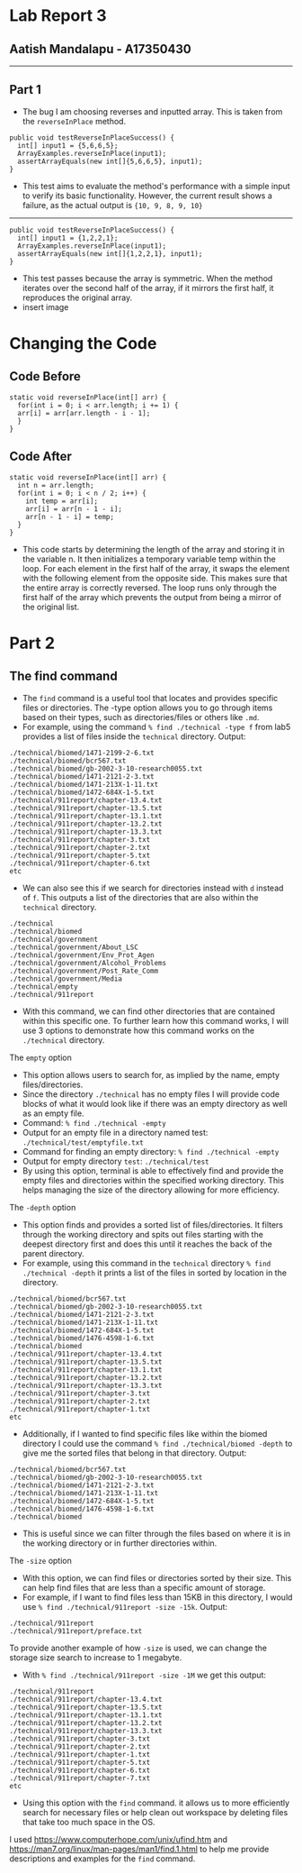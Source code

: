 # Lab Report 3
## Aatish Mandalapu - A17350430
---
## Part 1
- The bug I am choosing reverses and inputted array. This is taken from the `reverseInPlace` method.
```
public void testReverseInPlaceSuccess() {
  int[] input1 = {5,6,6,5};
  ArrayExamples.reverseInPlace(input1);
  assertArrayEquals(new int[]{5,6,6,5}, input1);
}
```
- This test aims to evaluate the method's performance with a simple input to verify its basic functionality. However, the current result shows a failure, as the actual output is ```{10, 9, 8, 9, 10}```
---
```
public void testReverseInPlaceSuccess() {
  int[] input1 = {1,2,2,1};
  ArrayExamples.reverseInPlace(input1);
  assertArrayEquals(new int[]{1,2,2,1}, input1);
}
```
- This test passes because the array is symmetric. When the method iterates over the second half of the array, if it mirrors the first half, it reproduces the original array.
- insert image
# Changing the Code
## Code Before
```
static void reverseInPlace(int[] arr) {
  for(int i = 0; i < arr.length; i += 1) {
  arr[i] = arr[arr.length - i - 1];
  }
}
```
## Code After
```
static void reverseInPlace(int[] arr) {
  int n = arr.length;
  for(int i = 0; i < n / 2; i++) {
    int temp = arr[i];
    arr[i] = arr[n - 1 - i];
    arr[n - 1 - i] = temp;
  }
}
```
- This code starts by determining the length of the array and storing it in the variable n. It then initializes a temporary variable temp within the loop. For each element in the first half of the array, it swaps the element with the following element from the opposite side. This makes sure that the entire array is correctly reversed. The loop runs only through the first half of the array which prevents the output from  being a mirror of the original list.
# Part 2
## The find command
- The `find` command is a useful tool that locates and provides specific files or directories. The -type option allows you to go through items based on their types, such as directories/files or others like `.md`.
- For example, using the command `% find ./technical -type f` from lab5 provides a list of files inside the `technical` directory.
Output: 
```
./technical/biomed/1471-2199-2-6.txt
./technical/biomed/bcr567.txt
./technical/biomed/gb-2002-3-10-research0055.txt
./technical/biomed/1471-2121-2-3.txt
./technical/biomed/1471-213X-1-11.txt
./technical/biomed/1472-684X-1-5.txt
./technical/911report/chapter-13.4.txt
./technical/911report/chapter-13.5.txt
./technical/911report/chapter-13.1.txt
./technical/911report/chapter-13.2.txt
./technical/911report/chapter-13.3.txt
./technical/911report/chapter-3.txt
./technical/911report/chapter-2.txt
./technical/911report/chapter-5.txt
./technical/911report/chapter-6.txt
etc 
```
- We can also see this if we search for directories instead with `d` instead of `f`. This outputs a list of the directories that are also within the `technical` directory.
```
./technical
./technical/biomed
./technical/government
./technical/government/About_LSC
./technical/government/Env_Prot_Agen
./technical/government/Alcohol_Problems
./technical/government/Post_Rate_Comm
./technical/government/Media
./technical/empty
./technical/911report
```
- With this command, we can find other directories that are contained within this specific one.
To further learn how this command works, I will use 3 options to demonstrate how this command works on the `./technical` directory.

The `empty` option
- This option allows users to search for, as implied by the name, empty files/directories.
- Since the directory `./technical` has no empty files I will provide code blocks of what it would look like if there was an empty directory as well as an empty file.
- Command: `% find ./technical -empty`
- Output for an empty file in a directory named test:
`./technical/test/emptyfile.txt`
- Command for finding an empty directory: `% find ./technical -empty`
- Output for empty directory `test`: `./technical/test`
- By using this option, terminal is able to effectively find and provide the empty files and directories within the specified working directory. This helps managing the size of the directory allowing for more efficiency.

The `-depth` option
- This option finds and provides a sorted list of files/directories. It filters through the working directory and spits out files starting with the deepest directory first and does this until it reaches the back of the parent directory.
- For example, using this command in the `technical` directory `% find ./technical -depth` it prints a list of the files in sorted by location in the directory.
```
./technical/biomed/bcr567.txt
./technical/biomed/gb-2002-3-10-research0055.txt
./technical/biomed/1471-2121-2-3.txt
./technical/biomed/1471-213X-1-11.txt
./technical/biomed/1472-684X-1-5.txt
./technical/biomed/1476-4598-1-6.txt
./technical/biomed
./technical/911report/chapter-13.4.txt
./technical/911report/chapter-13.5.txt
./technical/911report/chapter-13.1.txt
./technical/911report/chapter-13.2.txt
./technical/911report/chapter-13.3.txt
./technical/911report/chapter-3.txt
./technical/911report/chapter-2.txt
./technical/911report/chapter-1.txt
etc
```
- Additionally, if I wanted to find specific files like within the biomed directory I could use the command `% find ./technical/biomed -depth` to give me the sorted files that belong in that directory. 
Output:
```
./technical/biomed/bcr567.txt
./technical/biomed/gb-2002-3-10-research0055.txt
./technical/biomed/1471-2121-2-3.txt
./technical/biomed/1471-213X-1-11.txt
./technical/biomed/1472-684X-1-5.txt
./technical/biomed/1476-4598-1-6.txt
./technical/biomed
```
- This is useful since we can filter through the files based on where it is in the working directory or in further directories within.

The `-size` option
- With this option, we can find files or directories sorted by their size. This can help find files that are less than a specific amount of storage.
- For example, if I want to find files less than 15KB in this directory, I would use `% find ./technical/911report -size -15k`.
Output:
```
./technical/911report
./technical/911report/preface.txt
```
To provide another example of how `-size` is used, we can change the storage size search to increase to 1 megabyte.
- With `% find ./technical/911report -size -1M` we get this output:
```
./technical/911report
./technical/911report/chapter-13.4.txt
./technical/911report/chapter-13.5.txt
./technical/911report/chapter-13.1.txt
./technical/911report/chapter-13.2.txt
./technical/911report/chapter-13.3.txt
./technical/911report/chapter-3.txt
./technical/911report/chapter-2.txt
./technical/911report/chapter-1.txt
./technical/911report/chapter-5.txt
./technical/911report/chapter-6.txt
./technical/911report/chapter-7.txt
etc
```
- Using this option with the `find` command. it allows us to more efficiently search for necessary files or help clean out workspace by deleting files that take too much space in the OS.

I used https://www.computerhope.com/unix/ufind.htm and https://man7.org/linux/man-pages/man1/find.1.html to help me provide descriptions and examples for the `find` command.